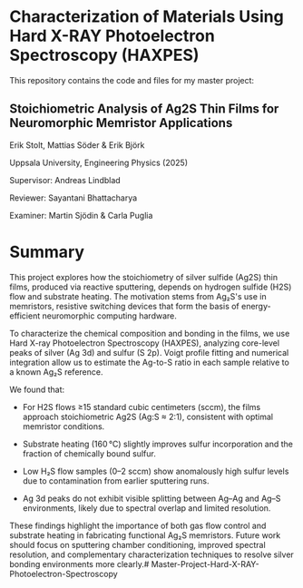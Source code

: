 # Characterization of Materials Using Hard X-RAY Photoelectron Spectroscopy (HAXPES)

This repository contains the code and files for my master project:

## Stoichiometric Analysis of Ag2S Thin Films for Neuromorphic Memristor Applications

Erik Stolt, Mattias Söder & Erik Björk

Uppsala University, Engineering Physics (2025)

Supervisor: Andreas Lindblad

Reviewer: Sayantani Bhattacharya

Examiner: Martin Sjödin & Carla Puglia


# Summary

This project explores how the stoichiometry of silver sulfide (Ag2S) thin films, produced via reactive sputtering, depends on hydrogen sulfide (H2S) flow and substrate heating. The motivation stems from Ag₂S's use in memristors, resistive switching devices that form the basis of energy-efficient neuromorphic computing hardware.

To characterize the chemical composition and bonding in the films, we use Hard X-ray Photoelectron Spectroscopy (HAXPES), analyzing core-level peaks of silver (Ag 3d) and sulfur (S 2p). Voigt profile fitting and numerical integration allow us to estimate the Ag-to-S ratio in each sample relative to a known Ag₂S reference.

We found that:

* For H2S flows ≥15 standard cubic centimeters (sccm), the films approach stoichiometric Ag2S (Ag:S ≈ 2:1), consistent with optimal memristor conditions.

* Substrate heating (160 °C) slightly improves sulfur incorporation and the fraction of chemically bound sulfur.

* Low H₂S flow samples (0–2 sccm) show anomalously high sulfur levels due to contamination from earlier sputtering runs.

* Ag 3d peaks do not exhibit visible splitting between Ag–Ag and Ag–S environments, likely due to spectral overlap and limited resolution.

These findings highlight the importance of both gas flow control and substrate heating in fabricating functional Ag₂S memristors. Future work should focus on sputtering chamber conditioning, improved spectral resolution, and complementary characterization techniques to resolve silver bonding environments more clearly.# Master-Project-Hard-X-RAY-Photoelectron-Spectroscopy
